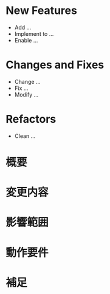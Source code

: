 # New Features

- Add ...
- Implement to ...
- Enable ...

# Changes and Fixes

- Change ...
- Fix ...
- Modify ...

# Refactors

- Clean ...

<!-- あくまでテンプレートなので必ずしもすべての項目を埋めなくてよい -->

# 概要

<!-- 変更の目的 もしくは 関連する Issue 番号 -->

# 変更内容

<!-- ビューの変更がある場合はスクショによる比較などがあるとわかりやすい -->

# 影響範囲

<!-- この関数を変更したのでこの機能にも影響がある、など -->

# 動作要件

<!-- 動作に必要な 環境変数 / 依存関係 / DBの更新 など -->

# 補足

<!-- レビューをする際に見てほしい点、ローカル環境で試す際の注意点、など -->
